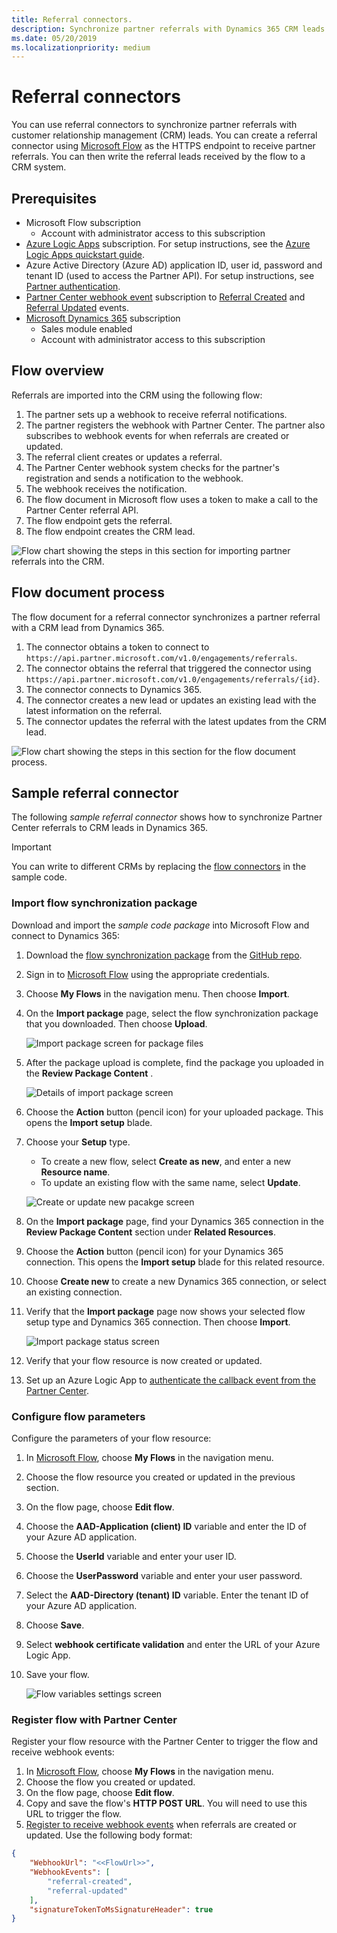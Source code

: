 ```yaml
---
title: Referral connectors.
description: Synchronize partner referrals with Dynamics 365 CRM leads using Microsoft Flow.
ms.date: 05/20/2019
ms.localizationpriority: medium
---
```


# Referral connectors

You can use referral connectors to synchronize partner referrals with customer relationship management (CRM) leads. You can create a referral connector using [Microsoft Flow](https://flow.microsoft.com) as the HTTPS endpoint to receive partner referrals. You can then write the referral leads received by the flow to a CRM system.

## Prerequisites

* Microsoft Flow subscription
  * Account with administrator access to this subscription
* [Azure Logic Apps](https://azure.microsoft.com/services/logic-apps) subscription. For setup instructions, see the [Azure Logic Apps quickstart guide](https://docs.microsoft.com/en-us/azure/logic-apps/quickstart-create-first-logic-app-workflow).
* Azure Active Directory (Azure AD) application ID, user id, password and tenant ID (used to access the Partner API). For setup instructions, see [Partner authentication](api-authentication.md).
* [Partner Center webhook event](https://docs.microsoft.com/en-us/partner-center/develop/partner-center-webhook-events) subscription to [Referral Created](https://docs.microsoft.com/en-us/partner-center/develop/partner-center-webhook-events#referral-created-event) and [Referral Updated](https://docs.microsoft.com/en-us/partner-center/develop/partner-center-webhook-events#referral-updated-event) events.
* [Microsoft Dynamics 365](https://dynamics.microsoft.com) subscription
  * Sales module enabled
  * Account with administrator access to this subscription

## Flow overview

Referrals are imported into the CRM using the following flow:

1. The partner sets up a webhook to receive referral notifications.
2. The partner registers the webhook with Partner Center. The partner also subscribes to webhook events for when referrals are created or updated.
3. The referral client creates or updates a referral.
4. The Partner Center webhook system checks for the partner's registration and sends a notification to the webhook.
5. The webhook receives the notification.
6. The flow document in Microsoft flow uses a token to make a call to the Partner Center referral API.
7. The flow endpoint gets the referral.
8. The flow endpoint creates the CRM lead.

![Flow chart showing the steps in this section for importing partner referrals into the CRM.](../images/referralwebhook.png)

## Flow document process

The flow document for a referral connector synchronizes a partner referral with a CRM lead from Dynamics 365.

1. The connector obtains a token to connect to `https://api.partner.microsoft.com/v1.0/engagements/referrals`.
2. The connector obtains the referral that triggered the connector using `https://api.partner.microsoft.com/v1.0/engagements/referrals/{id}`.
3. The connector connects to Dynamics 365.
4. The connector creates a new lead or updates an existing lead with the latest information on the referral.
5. The connector updates the referral with the latest updates from the CRM lead.

![Flow chart showing the steps in this section for the flow document process.](../images/ReferralFlowSteps.png)

## Sample referral connector

The following *sample referral connector* shows how to synchronize Partner Center referrals to CRM leads in Dynamics 365.

> [!IMPORTANT]
> You can write to different CRMs by replacing the [flow connectors](https://flow.microsoft.com/en-us/connectors/) in the sample code.

### Import flow synchronization package

Download and import the *sample code package* into Microsoft Flow and connect to Dynamics 365:

1. Download the [flow synchronization package](https://github.com/microsoft/Partner-Center-Referrals/blob/master/flowconnectors/MicrosoftDynamicsCRM/PartnerReferralsToDynamicsCRMLead.zip?raw=true) from the [GitHub repo](https://github.com/microsoft/Partner-Center-Referrals).
2. Sign in to [Microsoft Flow](https://flow.microsoft.com) using the appropriate credentials.
3. Choose **My Flows** in the navigation menu. Then choose **Import**.
4. On the **Import package** page, select the flow synchronization package that you downloaded. Then choose **Upload**.

    ![Import package screen for package files](../images/importPackage.png)

5. After the package upload is complete, find the package you uploaded in the **Review Package Content** .

    ![Details of import package screen](../images/importPackageDetails.png)

6. Choose the **Action** button (pencil icon) for your uploaded package. This opens the **Import setup** blade.
7. Choose your **Setup** type.

    * To create a new flow, select **Create as new**, and enter a new **Resource name**.
    * To update an existing flow with the same name, select **Update**.

    ![Create or update new pacakge screen](../images/CreateNewConnection.png)

8. On the **Import package** page, find your Dynamics 365 connection in the **Review Package Content** section under **Related Resources**.
9. Choose the **Action** button (pencil icon) for your Dynamics 365 connection. This opens the **Import setup** blade for this related resource.
10. Choose **Create new** to create a new Dynamics 365 connection, or select an existing connection.
11. Verify that the **Import package** page now shows your selected flow setup type and Dynamics 365 connection. Then choose **Import**.

    ![Import package status screen](../images/importStatus.png)

12. Verify that your flow resource is now created or updated.
13. Set up an Azure Logic App to [authenticate the callback event from the Partner Center](https://docs.microsoft.com/en-us/partner-center/develop/partner-center-webhooks#how-to-authenticate-the-callback).

### Configure flow parameters

Configure the parameters of your flow resource:

1. In [Microsoft Flow](https://flow.microsoft.com), choose **My Flows** in the navigation menu.
2. Choose the flow resource you created or updated in the previous section.
3. On the flow page, choose **Edit flow**.
4. Choose the **AAD-Application (client) ID** variable and enter the ID of your Azure AD application.
5. Choose the **UserId** variable and enter your user ID.
6. Choose the **UserPassword** variable and enter your user password.
7. Select the **AAD-Directory (tenant) ID** variable. Enter the tenant ID of your Azure AD application.
8. Choose **Save**.
9. Select **webhook certificate validation** and enter the URL of your Azure Logic App.
10. Save your flow.

    ![Flow variables settings screen](../images/SetFlowVariables.png)

### Register flow with Partner Center

Register your flow resource with the Partner Center to trigger the flow and receive webhook events:

1. In [Microsoft Flow](https://flow.microsoft.com), choose **My Flows** in the navigation menu.
2. Choose the flow you created or updated.
3. On the flow page, choose **Edit flow**.
4. Copy and save the flow's **HTTP POST URL**. You will need to use this URL to trigger the flow.
5. [Register to receive webhook events](https://docs.microsoft.com/en-us/partner-center/develop/partner-center-webhooks#register-to-receive-events) when referrals are created or updated. Use the following body format:

```json
{
    "WebhookUrl": "<<FlowUrl>>",
    "WebhookEvents": [
        "referral-created",
        "referral-updated"
    ],
    "signatureTokenToMsSignatureHeader": true
}
```